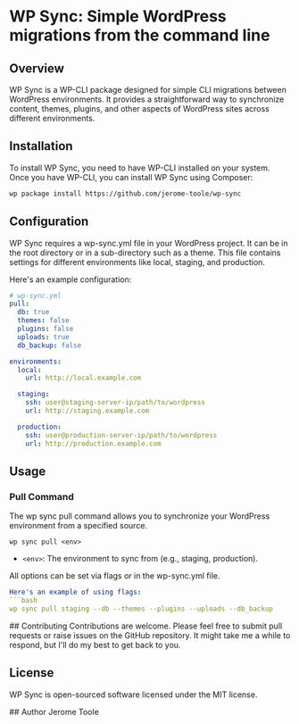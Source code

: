 # WP Sync: Simple WordPress migrations from the command line

## Overview

WP Sync is a WP-CLI package designed for simple CLI migrations between WordPress environments. It provides a straightforward way to synchronize content, themes, plugins, and other aspects of WordPress sites across different environments.

## Installation

To install WP Sync, you need to have WP-CLI installed on your system. Once you have WP-CLI, you can install WP Sync using Composer:

```bash
wp package install https://github.com/jerome-toole/wp-sync
```

## Configuration
WP Sync requires a wp-sync.yml file in your WordPress project. It can be in the root directory or in a
sub-directory such as a theme.
This file contains settings for different environments like local, staging, and production.

Here's an example configuration:
```yaml
# wp-sync.yml
pull:
  db: true
  themes: false
  plugins: false
  uploads: true
  db_backup: false

environments:
  local:
    url: http://local.example.com

  staging:
    ssh: user@staging-server-ip/path/to/wordpress
    url: http://staging.example.com

  production:
    ssh: user@production-server-ip/path/to/wordpress
    url: http://production.example.com
```

## Usage

### Pull Command
The wp sync pull command allows you to synchronize your WordPress environment from a specified source.

`wp sync pull <env>`

- `<env>`: The environment to sync from (e.g., staging, production).

All options can be set via flags or in the wp-sync.yml file.

```yaml
Here's an example of using flags:
```bash
wp sync pull staging --db --themes --plugins --uploads --db_backup
```

## Contributing
Contributions are welcome. Please feel free to submit pull requests or raise issues on the GitHub repository.
It might take me a while to respond, but I'll do my best to get back to you.

## License
WP Sync is open-sourced software licensed under the MIT license.

## Author
Jerome Toole
